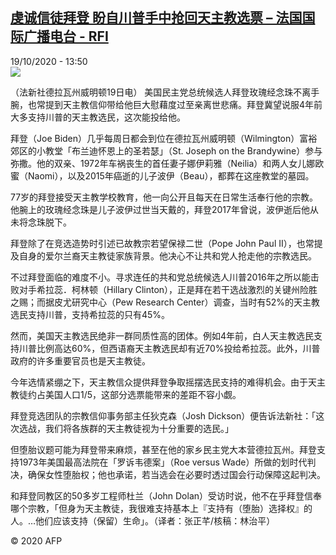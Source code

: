 <!--1603112107000-->
[虔诚信徒拜登 盼自川普手中抢回天主教选票 – 法国国际广播电台 - RFI](http://www.rfi.fr//cn/contenu/20201019-%E8%99%94%E8%AF%9A%E4%BF%A1%E5%BE%92%E6%8B%9C%E7%99%BB-%E7%9B%BC%E8%87%AA%E5%B7%9D%E6%99%AE%E6%89%8B%E4%B8%AD%E6%8A%A2%E5%9B%9E%E5%A4%A9%E4%B8%BB%E6%95%99%E9%80%89%E7%A5%A8)
------

<div>19/10/2020 - 13:50</div><img src="https://s.rfi.fr/media/display/e6c3d6aa-1202-11eb-a240-005056bf87d6/w:310/p:16x9/int0021b.201019195002.jpg"><div class="t-content__body u-clearfix"><p>（法新社德拉瓦州威明顿19日电）    美国民主党总统候选人拜登玫瑰经念珠不离手腕，也常提到天主教信仰带给他巨大慰藉度过至亲离世悲痛。拜登冀望说服4年前大多支持川普的天主教选民，这次能投给他。</p><p>    拜登（Joe Biden）几乎每周日都会到位在德拉瓦州威明顿（Wilmington）富裕郊区的小教堂「布兰迪怀恩上的圣若瑟」（St. Joseph on the Brandywine）参与弥撒。他的双亲、1972年车祸丧生的首任妻子娜伊莉雅（Neilia）和两人女儿娜欧蜜（Naomi），以及2015年癌逝的儿子波伊（Beau），都葬在这座教堂的墓园。</p><p>    77岁的拜登接受天主教学校教育，他一向公开且每天在日常生活奉行他的宗教。他腕上的玫瑰经念珠是儿子波伊过世当天戴的，拜登2017年曾说，波伊逝后他从未将念珠脱下。</p><p>    拜登除了在竞选造势时引述已故教宗若望保禄二世（Pope John Paul II），也常提及自身的爱尔兰裔天主教徒家族背景。他决心不让共和党人抢走他的宗教选民。</p><p>    不过拜登面临的难度不小。寻求连任的共和党总统候选人川普2016年之所以能击败对手希拉蕊．柯林顿（Hillary Clinton），正是拜在若干选战激烈的关键州险胜之赐；而据皮尤研究中心（Pew Research Center）调查，当时有52%的天主教选民支持川普，支持希拉蕊的只有45%。</p><p>    然而，美国天主教选民绝非一群同质性高的团体。例如4年前，白人天主教选民支持川普比例高达60%，但西语裔天主教选民却有近70%投给希拉蕊。此外，川普政府的许多重要官员也是天主教徒。</p><p>    今年选情紧绷之下，天主教信众提供拜登争取摇摆选民支持的难得机会。由于天主教徒约占美国人口1/5，这部分选票能带来的差距不容小觑。</p><p>    拜登竞选团队的宗教信仰事务部主任狄克森（Josh Dickson）便告诉法新社：「这次选战，我们将各族群的天主教徒视为十分重要的选民。」</p><p>    但堕胎议题可能为拜登带来麻烦，甚至在他的家乡民主党大本营德拉瓦州。拜登支持1973年美国最高法院在「罗诉韦德案」（Roe versus Wade）所做的划时代判决，确保女性堕胎权；他也承诺，若当选会在必要时透过国会行动保障这起判决。</p><p>    和拜登同教区的50多岁工程师杜兰（John Dolan）受访时说，他不在乎拜登信奉哪个宗教，「但身为天主教徒，我很难支持基本上『支持有（堕胎）选择权』的人。…他们应该支持（保留）生命」。（译者：张正芊/核稿：林治平）</p><p class="t-copyright">© 2020 AFP</p>        </div>
